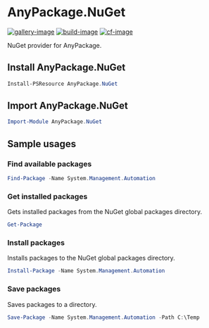 # AnyPackage.NuGet

[![gallery-image]][gallery-site]
[![build-image]][build-site]
[![cf-image]][cf-site]

[gallery-image]: https://img.shields.io/powershellgallery/dt/AnyPackage.NuGet
[build-image]: https://img.shields.io/github/actions/workflow/status/anypackage/nuget/ci.yml
[cf-image]: https://img.shields.io/codefactor/grade/github/anypackage/nuget
[gallery-site]: https://www.powershellgallery.com/packages/AnyPackage.NuGet
[build-site]: https://github.com/anypackage/nuget/actions/workflows/ci.yml
[cf-site]: https://www.codefactor.io/repository/github/anypackage/nuget

NuGet provider for AnyPackage.

## Install AnyPackage.NuGet

```powershell
Install-PSResource AnyPackage.NuGet
```

## Import AnyPackage.NuGet

```powershell
Import-Module AnyPackage.NuGet
```

## Sample usages

### Find available packages

```powershell
Find-Package -Name System.Management.Automation
```

### Get installed packages

Gets installed packages from the NuGet global packages directory.

```powershell
Get-Package
```

### Install packages

Installs packages to the NuGet global packages directory.

```powershell
Install-Package -Name System.Management.Automation
```

### Save packages

Saves packages to a directory.

```powershell
Save-Package -Name System.Management.Automation -Path C:\Temp
```
